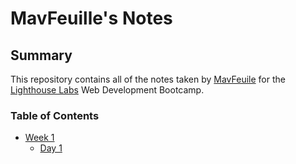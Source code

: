 # MavFeuille's Notes

## Summary 

This repository contains all of the notes taken by [MavFeuile](https://github.com/MavFeuille) for the [Lighthouse Labs](https://github.com/lighthouse-labs) Web Development Bootcamp.


### Table of Contents
* [Week 1](/Week_1)
  * [Day 1](/Week_1/Day_1)
  
